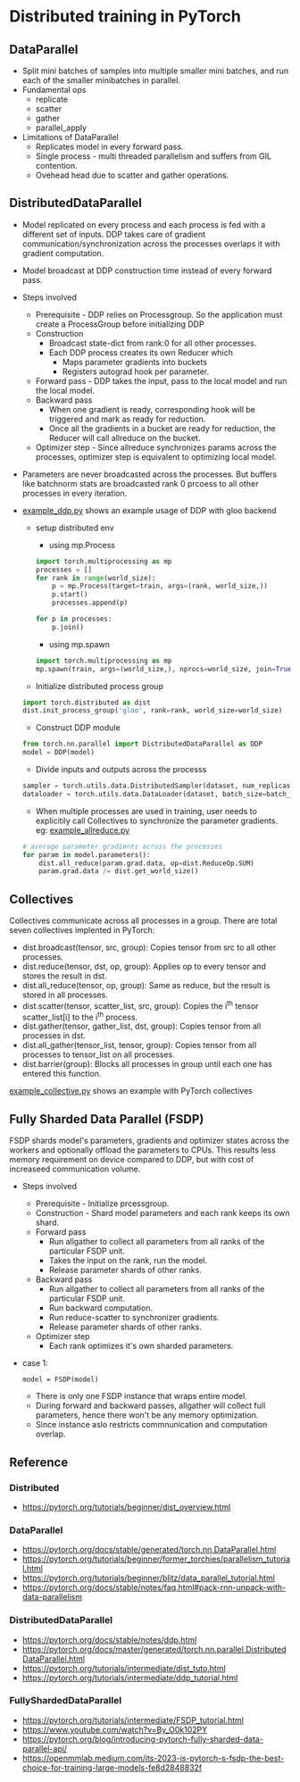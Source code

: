 # Distributed training in PyTorch

## DataParallel
* Split mini batches of samples into multiple smaller mini batches, and run each of the smaller minibatches in parallel.
* Fundamental ops
	* replicate
	* scatter
	* gather
	* parallel_apply
* Limitations of DataParallel
	* Replicates model in every forward pass.
	* Single process - multi threaded parallelism and suffers from GIL contention.
	* Ovehead head due to scatter and gather operations.

## DistributedDataParallel
* Model replicated on every process and each process is fed with a different set of inputs. DDP takes care of gradient communication/synchronization across the processes overlaps it with gradient computation.
* Model broadcast at DDP construction time instead of every forward pass.
* Steps involved
	* Prerequisite - DDP relies on Processgroup. So the application must create a ProcessGroup before initializing DDP
	* Construction
		* Broadcast state-dict from rank:0 for all other processes.
		* Each DDP process creates its own Reducer which
			* Maps parameter gradients into buckets
			* Registers autograd hook per parameter.
	* Forward pass - DDP takes the input, pass to the local model and run the local model.
	* Backward pass
		* When one gradient is ready, corresponding hook will be triggered and mark as ready for reduction.
		* Once all the gradients in a bucket are ready for reduction, the Reducer will call allreduce on the bucket.
	* Optimizer step - Since allreduce synchronizes params across the processes, optimizer step is equivalent to optimizing local model.
* Parameters are never broadcasted across the processes. But buffers like batchnorm stats are broadcasted rank 0 prcoess to all other processes in every iteration.

* [example_ddp.py](/PyTorch/example_ddp.py) shows an example usage of DDP with gloo backend
	* setup distributed env
		* using mp.Process
		```python
		import torch.multiprocessing as mp
		processes = []
		for rank in range(world_size):
			p = mp.Process(target=train, args=(rank, world_size,))
			p.start()
			processes.append(p)

		for p in processes:
			p.join()
		```
		* using mp.spawn
		```python
		import torch.multiprocessing as mp
		mp.spawn(train, args=(world_size,), nprocs=world_size, join=True)
		```

	* Initialize distributed process group
	```python
	import torch.distributed as dist
	dist.init_process_group('gloo', rank=rank, world_size=world_size)
	```
	* Construct DDP module
	```python
	from torch.nn.parallel import DistributedDataParallel as DDP
	model = DDP(model)
	```
	* Divide inputs and outputs across the processs
	```python
	sampler = torch.utils.data.DistributedSampler(dataset, num_replicas=world_size, shuffle=True)
	dataloader = torch.utils.data.DataLoader(dataset, batch_size=batch_size, sampler=sampler)
	```
	* When multiple processes are used in training, user needs to explicitily call Collectives to synchronize the parameter gradients. eg: [example_allreduce.py](/PyTorch/example_allreduce.py)
	```python
	# average parameter gradients across the processes
	for param in model.parameters():
		dist.all_reduce(param.grad.data, op=dist.ReduceOp.SUM)
		param.grad.data /= dist.get_world_size()
	```
## Collectives
Collectives communicate across all processes in a group. There are total seven collectives implented in PyTorch:
* dist.broadcast(tensor, src, group): Copies tensor from src to all other processes.
* dist.reduce(tensor, dst, op, group): Applies op to every tensor and stores the result in dst.
* dist.all_reduce(tensor, op, group): Same as reduce, but the result is stored in all processes.
* dist.scatter(tensor, scatter_list, src, group): Copies the i<sup>th</sup>  tensor scatter_list[i] to the i<sup>th</sup>  process.
* dist.gather(tensor, gather_list, dst, group): Copies tensor from all processes in dst.
* dist.all_gather(tensor_list, tensor, group): Copies tensor from all processes to tensor_list on all processes.
* dist.barrier(group): Blocks all processes in group until each one has entered this function.

[example_collective.py](/PyTorch/example_collective.py) shows an example with PyTorch collectives

## Fully Sharded Data Parallel (FSDP)

FSDP shards model's parameters, gradients and optimizer states across the workers and optionally offload the parameters to CPUs. This results less memory requirement on device compared to DDP, but with cost of increaseed communication volume.

* Steps involved
	* Prerequisite - Initialize prcessgroup.
	* Construction - Shard model parameters and each rank keeps its own shard.
	* Forward pass
		* Run allgather to collect all parameters from all ranks of the particular FSDP unit.
		* Takes the input on the rank, run the model.
		* Release parameter shards of other ranks.
	* Backward pass
		* Run allgather to collect all parameters from all ranks of the particular FSDP unit.
		* Run backward computation.
		* Run reduce-scatter to synchronizer gradients.
		* Release parameter shards of other ranks.
	* Optimizer step
		* Each rank optimizes it's own sharded parameters.

* case 1:
	```
	model = FSDP(model)
	```
	* There is only one FSDP instance that wraps entire model.
	* During forward and backward passes, allgather will collect full parameters, hence there won't be any memory optimization.
	* Since instance aslo restricts commnunication and computation overlap.


## Reference

### Distributed
* https://pytorch.org/tutorials/beginner/dist_overview.html

### DataParallel
* https://pytorch.org/docs/stable/generated/torch.nn.DataParallel.html
* https://pytorch.org/tutorials/beginner/former_torchies/parallelism_tutorial.html
* https://pytorch.org/tutorials/beginner/blitz/data_parallel_tutorial.html
* https://pytorch.org/docs/stable/notes/faq.html#pack-rnn-unpack-with-data-parallelism

### DistributedDataParallel
* https://pytorch.org/docs/stable/notes/ddp.html
* https://pytorch.org/docs/master/generated/torch.nn.parallel.DistributedDataParallel.html
* https://pytorch.org/tutorials/intermediate/dist_tuto.html
* https://pytorch.org/tutorials/intermediate/ddp_tutorial.html

### FullyShardedDataParallel
* https://pytorch.org/tutorials/intermediate/FSDP_tutorial.html
* https://www.youtube.com/watch?v=By_O0k102PY
* https://pytorch.org/blog/introducing-pytorch-fully-sharded-data-parallel-api/
* https://openmmlab.medium.com/its-2023-is-pytorch-s-fsdp-the-best-choice-for-training-large-models-fe8d2848832f